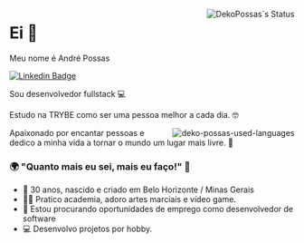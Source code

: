 <p> <img src="https://github-readme-stats.vercel.app/api?username=dekopossas&show_icons=true&theme=vue-dark" alt="DekoPossas`s Status" align="right" /> </p>

# Ei 👋

Meu nome é André Possas 

[![Linkedin Badge](https://img.shields.io/badge/-LinkedIn-blue?style=flat-square&logo=Linkedin&logoColor=white&link=https://www.linkedin.com/in/andrepossas/)](https://www.linkedin.com/in/andrepossas/)

Sou desenvolvedor fullstack 💻

Estudo na TRYBE como ser uma pessoa melhor a cada dia. 🤓

<p> <img src="https://github-readme-stats.vercel.app/api/top-langs/?username=dekopossas&layout=compact&theme=graywhite&title_color=268bd2" alt="deko-possas-used-languages" align="right"/> </p>

Apaixonado por encantar pessoas e dedico a minha vida a tornar o mundo um lugar mais livre. 🤖

### 🌍 "Quanto mais eu sei, mais eu faço!" 🧠

- 📍 30 anos, nascido e criado em Belo Horizonte / Minas Gerais
- 🏋️‍♂️ Pratico academia, adoro artes marciais e vídeo game.
- 💼 Estou procurando oportunidades de emprego como desenvolvedor de software
- 💻 Desenvolvo projetos por hobby.
